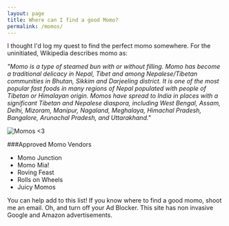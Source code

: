 ```yaml
---
layout: page
title: Where can I find a good Momo?
permalink: /momos/
---
```


I thought I'd log my quest to find the perfect momo somewhere. For the uninitiated, Wikipedia describes momo as:

<i>"Momo is a type of steamed bun with or without filling. Momo has become a traditional delicacy in Nepal, Tibet and among Nepalese/Tibetan communities in Bhutan, Sikkim and Darjeeling district. It is one of the most popular fast foods in many regions of Nepal populated with people of Tibetan or Himalayan origin. Momos have spread to India in places with a significant Tibetan and Nepalese diaspora, including West Bengal, Assam, Delhi, Mizoram, Manipur, Nagaland, Meghalaya, Himachal Pradesh, Bangalore, Arunachal Pradesh, and Uttarakhand."</i>

![Momos <3](http://saky.in/images/momo.jpg "Taken from Wikipedia")

###Approved Momo Vendors

* Momo Junction
* Momo Mia!
* Roving Feast
* Rolls on Wheels
* Juicy Momos

You can help add to this list! If you know where to find a good momo, shoot me an email. Oh, and turn off your Ad Blocker. This site has non invasive Google and Amazon advertisements.
